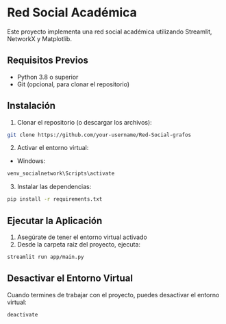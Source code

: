 # Red Social Académica

Este proyecto implementa una red social académica utilizando Streamlit, NetworkX y Matplotlib.

## Requisitos Previos

- Python 3.8 o superior
- Git (opcional, para clonar el repositorio)

## Instalación

1. Clonar el repositorio (o descargar los archivos):
```bash
git clone https://github.com/your-username/Red-Social-grafos

```

2. Activar el entorno virtual:
- Windows:
```bash
venv_socialnetwork\Scripts\activate
```


3. Instalar las dependencias:
```bash
pip install -r requirements.txt
```



## Ejecutar la Aplicación

1. Asegúrate de tener el entorno virtual activado
2. Desde la carpeta raíz del proyecto, ejecuta:
```bash
streamlit run app/main.py
```

## Desactivar el Entorno Virtual

Cuando termines de trabajar con el proyecto, puedes desactivar el entorno virtual:
```bash
deactivate
```
